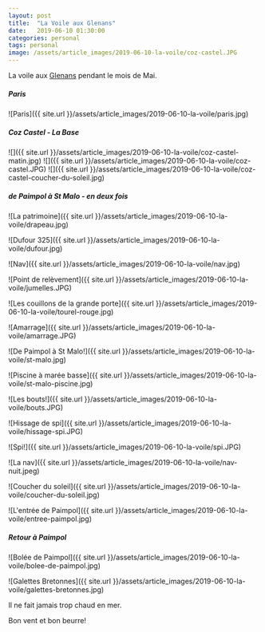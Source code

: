 ```yaml
---
layout: post
title:  "La Voile aux Glenans"
date:   2019-06-10 01:30:00
categories: personal
tags: personal
image: /assets/article_images/2019-06-10-la-voile/coz-castel.JPG
---
```


La voile aux [Glenans](https://www.glenans.asso.fr/) pendant le mois de Mai.

##### Paris

![Paris]({{ site.url }}/assets/article_images/2019-06-10-la-voile/paris.jpg)

##### Coz Castel - La Base

![]({{ site.url }}/assets/article_images/2019-06-10-la-voile/coz-castel-matin.jpg)
![]({{ site.url }}/assets/article_images/2019-06-10-la-voile/coz-castel.JPG)
![]({{ site.url }}/assets/article_images/2019-06-10-la-voile/coz-castel-coucher-du-soleil.jpg)

##### de Paimpol à St Malo - en deux fois

![La patrimoine]({{ site.url }}/assets/article_images/2019-06-10-la-voile/drapeau.jpg)

![Dufour 325]({{ site.url }}/assets/article_images/2019-06-10-la-voile/dufour.jpg)

![Nav]({{ site.url }}/assets/article_images/2019-06-10-la-voile/nav.jpg)

![Point de relèvement]({{ site.url }}/assets/article_images/2019-06-10-la-voile/jumelles.JPG)

![Les couillons de la grande porte]({{ site.url }}/assets/article_images/2019-06-10-la-voile/tourel-rouge.jpg)

![Amarrage]({{ site.url }}/assets/article_images/2019-06-10-la-voile/amarrage.JPG)

![De Paimpol à St Malo!]({{ site.url }}/assets/article_images/2019-06-10-la-voile/st-malo.jpg)

![Piscine à marée basse]({{ site.url }}/assets/article_images/2019-06-10-la-voile/st-malo-piscine.jpg)

![Les bouts!]({{ site.url }}/assets/article_images/2019-06-10-la-voile/bouts.JPG)

![Hissage de spi]({{ site.url }}/assets/article_images/2019-06-10-la-voile/hissage-spi.JPG)

![Spi!]({{ site.url }}/assets/article_images/2019-06-10-la-voile/spi.JPG)

![La nav]({{ site.url }}/assets/article_images/2019-06-10-la-voile/nav-nuit.jpeg)

![Coucher du soleil]({{ site.url }}/assets/article_images/2019-06-10-la-voile/coucher-du-soleil.jpg)

![L'entrée de Paimpol]({{ site.url }}/assets/article_images/2019-06-10-la-voile/entree-paimpol.jpg)

##### Retour à Paimpol

![Bolée de Paimpol]({{ site.url }}/assets/article_images/2019-06-10-la-voile/bolee-de-paimpol.jpg)


![Galettes Bretonnes]({{ site.url }}/assets/article_images/2019-06-10-la-voile/galettes-bretonnes.jpg)


Il ne fait jamais trop chaud en mer.


Bon vent et bon beurre!
